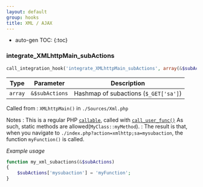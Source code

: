 ```yaml
---
layout: default
group: hooks
title: XML / AJAX
---
```

* auto-gen TOC:
{:toc}

### integrate_XMLhttpMain_subActions

```php
call_integration_hook('integrate_XMLhttpMain_subActions', array(&$subActions)
```

Type|Parameter|Description
---|---|---
`array`|`&$subActions`|Hashmap of subactions (`$_GET['sa']`)

Called from
: `XMLhttpMain()` in `./Sources/Xml.php`

Notes
: This is a regular PHP [`callable`](https://www.php.net/manual/en/language.types.callable.php), called with [`call_user_func()`](https://www.php.net/manual/en/function.call-user-func.php) As such, static methods are allowed(`MyClass::myMethod`).
: The result is that, when you navigate to `./index.php?action=xmlhttp;sa=mysubaction`, the function `myFunction()` is called.

*Example usage*

```php
function my_xml_subactions(&$subActions)
{
	$subActions['mysubaction'] = 'myFunction';
}
```
